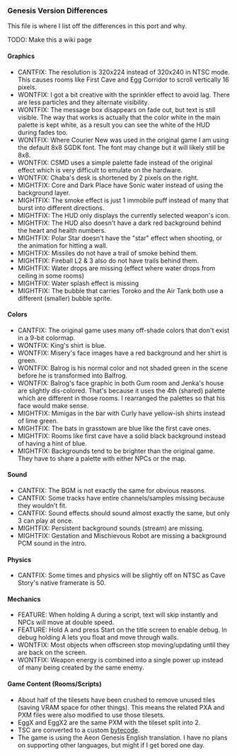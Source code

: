 ### Genesis Version Differences
This file is where I list off the differences in this port and why.

TODO: Make this a wiki page

#### Graphics
 - CANTFIX: The resolution is 320x224 instead of 320x240 in NTSC mode. This causes rooms like First Cave and Egg Corridor to scroll vertically 16 pixels.
 - WONTFIX: I got a bit creative with the sprinkler effect to avoid lag. There are less particles and they alternate visibility.
 - WONTFIX: The message box disappears on fade out, but text is still visible. The way that works is actually that the color white in the main palette is kept white, as a result you can see the white of the HUD during fades too.
 - WONTFIX: Where Courier New was used in the original game I am using the default 8x8 SGDK font. The font may change but it will likely still be 8x8.
 - WONTFIX: CSMD uses a simple palette fade instead of the original effect which is very difficult to emulate on the hardware.
 - WONTFIX: Chaba's desk is shortened by 2 pixels on the right.
 - MIGHTFIX: Core and Dark Place have Sonic water instead of using the background layer.
 - MIGHTFIX: The smoke effect is just 1 immobile puff instead of many that burst into different directions.
 - MIGHTFIX: The HUD only displays the currently selected weapon's icon.
 - MIGHTFIX: The HUD also doesn't have a dark red background behind the heart and health numbers.
 - MIGHTFIX: Polar Star doesn't have the "star" effect when shooting, or the animation for hitting a wall.
 - MIGHTFIX: Missiles do not have a trail of smoke behind them.
 - MIGHTFIX: Fireball L2 & 3 also do not have trails behind them.
 - MIGHTFIX: Water drops are missing (effect where water drops from ceiling in some rooms)
 - MIGHTFIX: Water splash effect is missing
 - MIGHTFIX: The bubble that carries Toroko and the Air Tank both use a different (smaller) bubble sprite.

#### Colors
 - CANTFIX: The original game uses many off-shade colors that don't exist in a 9-bit colormap.
 - WONTFIX: King's shirt is blue.
 - WONTFIX: Misery's face images have a red background and her shirt is green.
 - WONTFIX: Balrog is his normal color and not shaded green in the scene before he is transformed into Balfrog.
 - WONTFIX: Balrog's face graphic in both Gum room and Jenka's house are slightly dis-colored. That's because it uses the 4th (shared) palette which are different in those rooms. I rearranged the palettes so that his face would make sense.
 - MIGHTFIX: Mimigas in the bar with Curly have yellow-ish shirts instead of lime green.
 - MIGHTFIX: The bats in grasstown are blue like the first cave ones.
 - MIGHTFIX: Rooms like first cave have a solid black background instead of having a hint of blue.
 - MIGHTFIX: Backgrounds tend to be brighter than the original game. They have to share a palette with either NPCs or the map.

#### Sound
 - CANTFIX: The BGM is not exactly the same for obvious reasons.
 - CANTFIX: Some tracks have entire channels/samples missing because they wouldn't fit.
 - CANTFIX: Sound effects should sound almost exactly the same, but only 3 can play at once.
 - MIGHTFIX: Persistent background sounds (stream) are missing.
 - MIGHTFIX: Gestation and Mischievous Robot are missing a background PCM sound in the intro.
 
#### Physics
 - CANTFIX: Some times and physics will be slightly off on NTSC as Cave Story's native framerate is 50.

#### Mechanics
 - FEATURE: When holding A during a script, text will skip instantly and NPCs will move at double speed.
 - FEATURE: Hold A and press Start on the title screen to enable debug. In debug holding A lets you float and move through walls.
 - WONTFIX: Most objects when offscreen stop moving/updating until they are back on the screen.
 - WONTFIX: Weapon energy is combined into a single power up instead of many being created by the same enemy.

#### Game Content (Rooms/Scripts)
 - About half of the tilesets have been crushed to remove unused tiles (saving VRAM space for other things). This means the related PXA and PXM files were also modified to use those tilesets.
 - EggX and EggX2 are the same PXM with the tileset split into 2.
 - TSC are converted to a custom [bytecode](../tools/tscomp/tscomp.c).
 - The game is using the Aeon Genesis English translation. I have no plans on supporting other languages, but might if I get bored one day.

